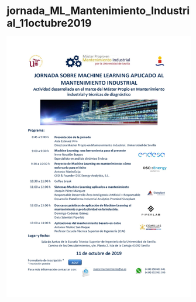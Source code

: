 # jornada_ML_Mantenimiento_Industrial_11octubre2019

![Jornada sobre Machine Learning Aplicado al Mantenimiento Industrial](jornadas_ML_Manteninimiento.png)
